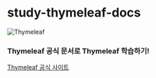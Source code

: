# study-thymeleaf-docs

![Thymeleaf](https://user-images.githubusercontent.com/62634753/174502508-77ce887b-aeb9-45a0-be6f-23254ac5e48f.png)

### Thymeleaf 공식 문서로 Thymeleaf 학습하기!

[Thymeleaf 공식 사이트](https://www.thymeleaf.org)